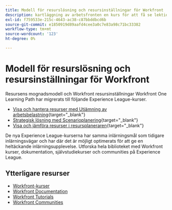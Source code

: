 ```yaml
---
title: Modell för resurslösning och resursinställningar för Workfront
description: kartläggning av arbetsfronten en kurs för att få se lektionskurser
exl-id: f759533e-215c-4643-ac38-c87bbddbcd6b
source-git-commit: e1850919d89aafd4cee3a0c7e83a98c71bc33382
workflow-type: tm+mt
source-wordcount: '123'
ht-degree: 0%

---
```


# Modell för resurslösning och resursinställningar för Workfront

Resursens mognadsmodell och Workfront resursinställningar Workfront One Learning Path har migrerats till följande Experience League-kurser.

* [Visa och hantera resurser med Utjämning av arbetsbelastning](https://experienceleague.adobe.com/?recommended=Workfront-L-1-2022.1.workloadbalancer){target="_blank"}
* [Strategisk lösning med Scenarioplanering](https://experienceleague.adobe.com/?recommended=Workfront-L-1-2022.1.scenarioplanner){target="_blank"}
* [Visa och jämföra resurser i resursplaneraren](https://experienceleague.adobe.com/?recommended=Workfront-L-1-2022.1.resourceplanner){target="_blank"}

De nya Experience League-kurserna har samma inlärningsmål som tidigare inlärningsvägar och har där det är möjligt optimerats för att ge en heltäckande inlärningsupplevelse.  Utforska hela biblioteket med Workfront kurser, dokumentation, självstudiekurser och communities på Experience League.

## Ytterligare resurser

* [Workfront-kurser](https://experienceleague.adobe.com/?lang=en&amp;Solution=Workfront#courses)
* [Workfront Documentation](https://experienceleague.adobe.com/docs/workfront.html)
* [Workfront Tutorials](https://experienceleague.adobe.com/docs/workfront-learn/tutorials-workfront/home.html)
* [Workfront Communities](https://experienceleaguecommunities.adobe.com/t5/workfront/ct-p/workfront)
